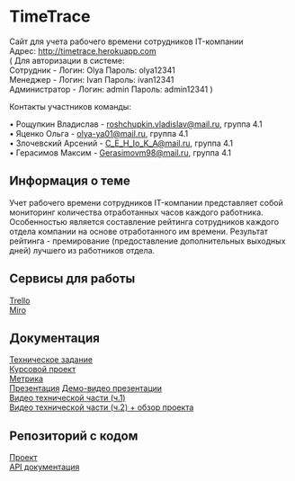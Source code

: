 # TimeTrace

Сайт для учета рабочего времени сотрудников IT-компании <br>
Адрес: http://timetrace.herokuapp.com <br>
( Для авторизации в системе: <br>
Сотрудник - Логин: Olya Пароль: olya12341 <br>
Менеджер - Логин: Ivan Пароль: ivan12341 <br>
Администратор - Логин: admin Пароль: admin12341 )<br>

Контакты участников команды:

• Рощупкин Владислав - roshchupkin.vladislav@mail.ru, группа 4.1 <br>
• Яценко Ольга - olya-ya01@mail.ru, группа 4.1 <br>
• Злочевский Арсений - C_E_H_Io_K_A@mail.ru, группа 4.1 <br>
• Герасимов Максим - Gerasimovm98@mail.ru, группа 4.1

## Информация о теме
Учет рабочего времени сотрудников IT-компании представляет собой мониторинг количества отработанных часов каждого работника. Особенностью является составление рейтинга сотрудников каждого отдела компании на основе отработанного им времени. Результат рейтинга - премирование (предоставление дополнительных выходных дней) лучшего из работников отдела.

## Сервисы для работы 
[Trello](https://trello.com/b/xU2L6v14/timetrace) <br>
[Miro](https://miro.com/app/board/uXjVOFsa-dQ=/?invite_link_id=103508111457) <br>

## Документация
[Техническое задание](https://github.com/VladislavRoshchupkin/TP-4.1-4/blob/main/Техническое%20задание.pdf) <br>
[Курсовой проект](https://github.com/VladislavRoshchupkin/TP-4.1-4/blob/main/Курсовой%20проект.pdf) <br>
[Метрика](https://metrika.yandex.ru/dashboard?group=day&period=week&id=89098771)
<br>
[Презентация](https://github.com/VladislavRoshchupkin/TP-4.1-4/blob/main/Презентация.pdf) 
[Демо-видео презентации](https://www.youtube.com/watch?v=M7bKIN9Cv3o) <br>
[Видео технической части (ч.1)](https://www.youtube.com/watch?v=FpKNRwQdHnY)<br>
[Видео технической части (ч.2) + обзор проекта](https://www.youtube.com/watch?v=wuLi7SL4r-Q) <dr>

## Репозиторий с кодом
[Проект](https://github.com/VladislavRoshchupkin/TimeTrace) <br>
[API документация](https://github.com/VladislavRoshchupkin/TimeTrace/blob/master/apiDoc.json) <br>

